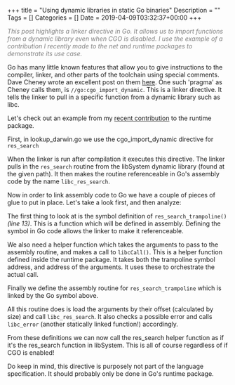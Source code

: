 +++
title = "Using dynamic libraries in static Go binaries"
Description = ""
Tags = []
Categories = []
Date = 2019-04-09T03:32:37+00:00
+++

<span style="color:grey;font-style: italic;font-size: 14px">
This post highlights a linker directive in Go. It allows us to import functions from a dynamic library even when CGO is disabled. I use the example of a contribution I recently made to the net and runtime packages to demonstrate its use case.
</span>

Go has many little known features that allow you to give instructions to the compiler, linker, and other parts of the toolchain using special comments. Dave Cheney wrote an excellent post on them [here](https://dave.cheney.net/2018/01/08/gos-hidden-pragmas). One such 'pragma' as Cheney calls them, is  `//go:cgo_import_dynamic`. This is a linker directive. It tells the linker to pull in a specific function from a dynamic library such as libc.

Let's check out an example from my [recent contribution](https://go-review.googlesource.com/c/go/+/166297) to the runtime package.

First, in lookup_darwin.go we use the cgo_import_dynamic directive for `res_search`

<script src="https://gist.github.com/grantseltzer/1d6fdd3ba81a18ea5fbb48d62b2f91c5.js"></script>

When the linker is run after compilation it executes this directive. The linker pulls in the `res_search` routine from the libSystem dynamic library (found at the given path). It then makes the routine referenceable in Go's assembly code by the name `libc_res_search`.

Now in order to link assembly code to Go we have a couple of pieces of glue to put in place. Let's take a look first, and then analyze:

<script src="https://gist.github.com/grantseltzer/38c76591c532f3bc40e1367c19502167.js"></script>

The first thing to look at is the symbol definition of `res_search_trampoline()` <i>(line 13)</i>. This is a function which will be defined in assembly. Defining the symbol in Go code allows the linker to make it referenceable. 

We also need a helper function which takes the arguments to pass to the assembly routine, and makes a call to `libcCall()`. This is a helper function defined inside the runtime package. It takes both the trampoline symbol address, and address of the arguments. It uses these to orchestrate the actual call.

Finally we define the assembly routine for `res_search_trampoline` which is linked by the Go symbol above.

<script src="https://gist.github.com/grantseltzer/0327af2124ddab0f50682f158e23863c.js"></script>

All this routine does is load the arguments by their offset (calculated by size) and call `libc_res_search`. It also checks a possible error and calls `libc_error` (another statically linked function!) accordingly.

From these definitions we can now call the res_search helper function as if it's the res_search function in libSystem. This is all of course regardless of if CGO is enabled! 

Do keep in mind, this directive is purposely not part of the language specification. It should probably only be done in Go's runtime package. 